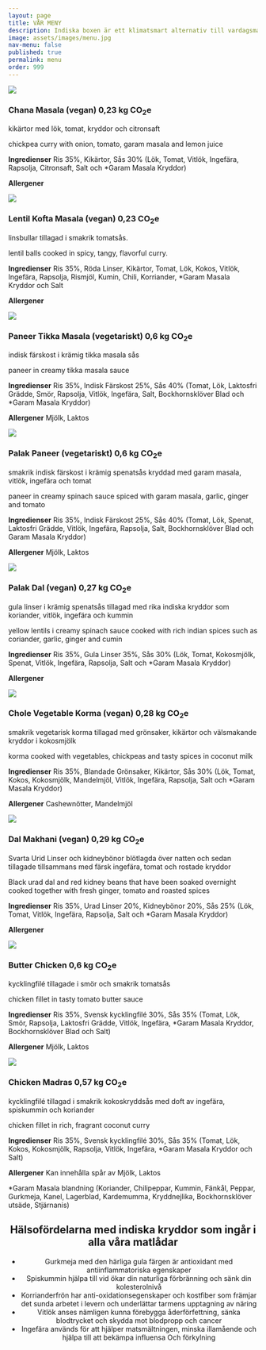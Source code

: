 ```yaml
---
layout: page
title: VÅR MENY
description: Indiska boxen är ett klimatsmart alternativ till vardagsmat. Maten är fylld av smaker och nyttigheter, med inspiration ifrån södra indien. Varje matlåda från Indiska boxen släpper ut mellan 0,3-0,6 kg CO2e och innehåller ca 400g mat. Currylåda (utan ris) serverar 2 portioner.
image: assets/images/menu.jpg
nav-menu: false
published: true
permalink: menu
order: 999
---
```


<div id="main">
	<section class="major">
		<div class="inner">
			<div class="menulist">
				<div class="menuitem">
				<img src="/assets/food/cm.jpg">
				<h3>Chana Masala (vegan) <i class="fas fa-fw fa-globe-americas"></i>0,23 kg CO<sub>2</sub>e</h3>
			   	<p>kikärtor med lök, tomat, kryddor och citronsaft</p>
			        <p>chickpea curry with onion, tomato, garam masala and lemon juice</p>
				<p><b>Ingredienser</b> Ris 35%, Kikärtor, Sås 30% (Lök, Tomat, Vitlök, Ingefära, Rapsolja, Citronsaft, Salt och *Garam Masala Kryddor)</p>
			        <p><b>Allergener</b> </p>	
			  	</div>
				<div class="menuitem">
				<img src="/assets/food/km.jpg">
				<h3>Lentil Kofta Masala (vegan) <i class="fas fa-fw fa-globe-americas"></i>0,23 CO<sub>2</sub>e</h3>
			   	<p>linsbullar tillagad i smakrik tomatsås.</p>
			  	<p>lentil balls cooked in spicy, tangy, flavorful curry.</p>
				<p><b>Ingredienser</b> Ris 35%, Röda Linser, Kikärtor, Tomat, Lök, Kokos, Vitlök, Ingefära, Rapsolja, Rismjöl, Kumin, Chili, Korriander, *Garam Masala Kryddor och Salt</p>
			        <p><b>Allergener</b> </p>	
			  	</div>
				<div class="menuitem">
				<img src="/assets/food/pt.jpg">
				<h3>Paneer Tikka Masala (vegetariskt) <i class="fas fa-fw fa-globe-americas"></i>0,6 kg CO<sub>2</sub>e</h3>
			   	<p>indisk färskost i krämig tikka masala sås</p>
			        <p>paneer in creamy tikka masala sauce</p>
			  	<p><b>Ingredienser</b> Ris 35%, Indisk Färskost 25%, Sås 40% (Tomat, Lök, Laktosfri Grädde, Smör, Rapsolja, Vitlök, Ingefära, Salt, Bockhornsklöver Blad och *Garam Masala Kryddor)</p>
			  	<p><b>Allergener</b> Mjölk, Laktos</p>	
			  	</div>
			  	<div class="menuitem">
				<img src="/assets/food/pp.jpg">
				<h3>Palak Paneer (vegetariskt) <i class="fas fa-fw fa-globe-americas"></i>0,6 kg CO<sub>2</sub>e</h3>
				<p>smakrik indisk färskost i krämig spenatsås kryddad med garam masala, vitlök, ingefära och tomat</p>
			  	<p>paneer in creamy spinach sauce spiced with garam masala, garlic, ginger and tomato</p>
			  	<p><b>Ingredienser</b> Ris 35%, Indisk Färskost 25%, Sås 40% (Tomat, Lök, Spenat, Laktosfri Grädde, Vitlök, Ingefära, Rapsolja, Salt, Bockhornsklöver Blad och Garam Masala Kryddor)</p>
			  	<p><b>Allergener</b> Mjölk, Laktos</p>
   				</div>
				<div class="menuitem">
				<img src="/assets/food/pd.jpg">
				<h3>Palak Dal (vegan) <i class="fas fa-fw fa-globe-americas"></i>0,27 kg CO<sub>2</sub>e</h3>
			  	<p>gula linser i krämig spenatsås tillagad med rika indiska kryddor som koriander, vitlök, ingefära och kummin</p>
			  	<p>yellow lentils i creamy spinach sauce cooked with rich indian spices such as coriander, garlic, ginger and cumin</p>
			  	<p><b>Ingredienser</b> Ris 35%, Gula Linser 35%, Sås 30% (Lök, Tomat, Kokosmjölk, Spenat, Vitlök, Ingefära, Rapsolja, Salt och *Garam Masala Kryddor)</p>
			  	<p><b>Allergener</b> </p>
				</div>
				<div class="menuitem">
				<img src="/assets/food/vk.jpg">
				<h3>Chole Vegetable Korma (vegan) <i class="fas fa-fw fa-globe-americas"></i>0,28 kg CO<sub>2</sub>e</h3>
			  	<p>smakrik vegetarisk korma tillagad med grönsaker, kikärtor och välsmakande kryddor i kokosmjölk</p>
			  	<p>korma cooked with vegetables, chickpeas and tasty spices in coconut milk</p>
			  	<p><b>Ingredienser</b> Ris 35%, Blandade Grönsaker, Kikärtor, Sås 30% (Lök, Tomat, Kokos, Kokosmjölk, Mandelmjöl, Vitlök, Ingefära, Rapsolja, Salt och *Garam Masala Kryddor)</p>
			  	<p><b>Allergener</b> Cashewnötter, Mandelmjöl</p>
				</div>
				<div class="menuitem">
				<img src="/assets/food/dm.jpg">
				<h3>Dal Makhani (vegan) <i class="fas fa-fw fa-globe-americas"></i>0,29 kg CO<sub>2</sub>e</h3>
			  	<p>Svarta Urid Linser och kidneybönor blötlagda över natten och sedan tillagade tillsammans med färsk ingefära, tomat och rostade kryddor</p>
			  	<p>Black urad dal and red kidney beans that have been soaked overnight cooked together with fresh ginger, tomato and roasted spices</p>
			  	<p><b>Ingredienser</b> Ris 35%, Urad Linser 20%, Kidneybönor 20%, Sås 25% (Lök, Tomat, Vitlök, Ingefära, Rapsolja, Salt och *Garam Masala Kryddor)</p>
			  	<p><b>Allergener</b> </p>
				</div>
                                <div class="menuitem">
				<img src="/assets/food/bc.jpg">
				<h3>Butter Chicken <i class="fas fa-fw fa-globe-americas"></i>0,6 kg CO<sub>2</sub>e</h3>
			  	<p>kycklingfilé tillagade i smör och smakrik tomatsås</p>
			  	<p>chicken fillet in tasty tomato butter sauce</p>
			  	<p><b>Ingredienser</b> Ris 35%, Svensk kycklingfilé 30%, Sås 35% (Tomat, Lök, Smör, Rapsolja, Laktosfri Grädde, Vitlök, Ingefära, *Garam Masala Kryddor, Bockhornsklöver Blad och Salt)</p>
			  	<p><b>Allergener</b> Mjölk, Laktos</p>
				</div>
				<div class="menuitem">
				<img src="/assets/food/MC.jpg">
				<h3>Chicken Madras <i class="fas fa-fw fa-globe-americas"></i>0,57 kg CO<sub>2</sub>e</h3>
			  	<p>kycklingfilé tillagad i smakrik kokoskryddsås med doft av ingefära, spiskummin och koriander</p>
			  	<p>chicken fillet in rich, fragrant coconut curry</p>
			  	<p><b>Ingredienser</b> Ris 35%, Svensk kycklingfilé 30%, Sås 35% (Tomat, Lök, Kokos, Kokosmjölk, Rapsolja, Vitlök, Ingefära, *Garam Masala Kryddor och Salt)</p>
			  	<p><b>Allergener</b> Kan innehålla spår av Mjölk, Laktos</p>
				</div>
				<p>*Garam Masala blandning (Koriander, Chilipeppar, Kummin, Fänkål, Peppar, Gurkmeja, Kanel, Lagerblad, Kardemumma, Kryddnejlika, Bockhornsklöver utsäde, Stjärnanis)</p>
                        </div>
    		</div>
	</section>
	<section id="spicebanner" class="major">
		<div class="inner">
			<header class="major">
				<h2>Hälsofördelarna med indiska kryddor som ingår i alla våra matlådar</h2>
				<ul>
					<li>Gurkmeja med den härliga gula färgen är antioxidant med antiinflammatoriska egenskaper</li>
					<li>Spiskummin hjälpa till vid ökar din naturliga förbränning och sänk din kolesterolnivå</li>
					<li>Korrianderfrön har anti-oxidationsegenskaper och kostfiber som främjar det sunda arbetet i levern och underlättar tarmens upptagning av näring</li>
					<li>Vitlök anses nämligen kunna förebygga åderförfettning, sänka blodtrycket och skydda mot blodpropp och cancer</li>
					<li>Ingefära används för att hjälper matsmältningen, minska illamående och hjälpa till att bekämpa influensa Och förkylning</li>
				</ul>
			</header>
  		</div>
	</section>
</div>
